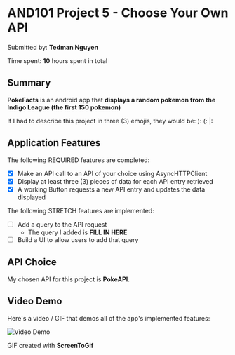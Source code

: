 <!-- (This is a comment) INSTRUCTIONS: Go through this page and fill out any **bolded** entries with their correct values.-->

# AND101 Project 5 - Choose Your Own API

Submitted by: **Tedman Nguyen**

Time spent: **10** hours spent in total

## Summary

**PokeFacts** is an android app that **displays a random pokemon from the Indigo League (the first 150 pokemon)**

If I had to describe this project in three (3) emojis, they would be: ): (: |:

## Application Features

The following REQUIRED features are completed:

- [X] Make an API call to an API of your choice using AsyncHTTPClient
- [X] Display at least three (3) pieces of data for each API entry retrieved
- [X] A working Button requests a new API entry and updates the data displayed

The following STRETCH features are implemented:

- [ ] Add a query to the API request
  - The query I added is **FILL IN HERE**
- [ ] Build a UI to allow users to add that query

## API Choice

My chosen API for this project is **PokeAPI**.

## Video Demo

Here's a video / GIF that demos all of the app's implemented features:

<img src='https://i.imgur.com/Q7fDFh2.gif' title='Video Demo' width='' alt='Video Demo' />

GIF created with **ScreenToGif**

<!-- Recommended tools:
- [ScreenToGif](https://www.screentogif.com/) for Windows

Notes

Extremely challenging and overwhelming. Took a lot more time than anticipated. 

License

Copyright **2023** **Tedman Nguyen**

Licensed under the Apache License, Version 2.0 (the "License");
you may not use this file except in compliance with the License.
You may obtain a copy of the License at

    http://www.apache.org/licenses/LICENSE-2.0

Unless required by applicable law or agreed to in writing, software
distributed under the License is distributed on an "AS IS" BASIS,
WITHOUT WARRANTIES OR CONDITIONS OF ANY KIND, either express or implied.
See the License for the specific language governing permissions and
limitations under the License.

